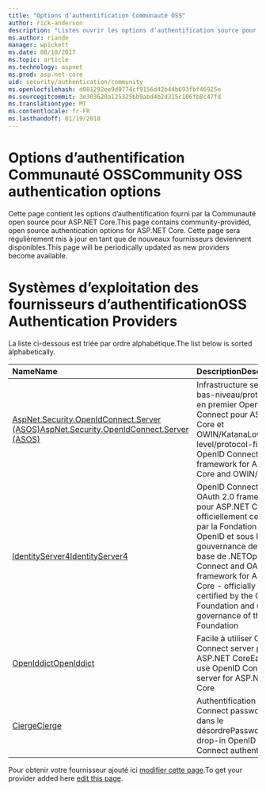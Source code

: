 ```yaml
---
title: "Options d’authentification Communauté OSS"
author: rick-anderson
description: "Listes ouvrir les options d’authentification source pour ASP.NET Core."
ms.author: riande
manager: wpickett
ms.date: 08/18/2017
ms.topic: article
ms.technology: aspnet
ms.prod: asp.net-core
uid: security/authentication/community
ms.openlocfilehash: d081292ee9d0774cf9156d42b44b693fbf46925e
ms.sourcegitcommit: 3e303620a125325bb9abd4b2d315c106fb8c47fd
ms.translationtype: MT
ms.contentlocale: fr-FR
ms.lasthandoff: 01/19/2018
---
```

# <a name="community-oss-authentication-options"></a><span data-ttu-id="ca354-103">Options d’authentification Communauté OSS</span><span class="sxs-lookup"><span data-stu-id="ca354-103">Community OSS authentication options</span></span>

<span data-ttu-id="ca354-104">Cette page contient les options d’authentification fourni par la Communauté open source pour ASP.NET Core.</span><span class="sxs-lookup"><span data-stu-id="ca354-104">This page contains community-provided, open source authentication options for ASP.NET Core.</span></span> <span data-ttu-id="ca354-105">Cette page sera régulièrement mis à jour en tant que de nouveaux fournisseurs deviennent disponibles.</span><span class="sxs-lookup"><span data-stu-id="ca354-105">This page will be periodically updated as new providers become available.</span></span>

# <a name="oss-authentication-providers"></a><span data-ttu-id="ca354-106">Systèmes d’exploitation des fournisseurs d’authentification</span><span class="sxs-lookup"><span data-stu-id="ca354-106">OSS Authentication Providers</span></span>

<span data-ttu-id="ca354-107">La liste ci-dessous est triée par ordre alphabétique.</span><span class="sxs-lookup"><span data-stu-id="ca354-107">The list below is sorted alphabetically.</span></span>

| <span data-ttu-id="ca354-108">Name</span><span class="sxs-lookup"><span data-stu-id="ca354-108">Name</span></span> | <span data-ttu-id="ca354-109">Description</span><span class="sxs-lookup"><span data-stu-id="ca354-109">Description</span></span> |
|:--------------|:------------------|
| [<span data-ttu-id="ca354-110">AspNet.Security.OpenIdConnect.Server (ASOS)</span><span class="sxs-lookup"><span data-stu-id="ca354-110">AspNet.Security.OpenIdConnect.Server (ASOS)</span></span>](https://github.com/aspnet-contrib/AspNet.Security.OpenIdConnect.Server) | <span data-ttu-id="ca354-111">Infrastructure server de bas-niveau/protocole en premier OpenID Connect pour ASP.NET Core et OWIN/Katana</span><span class="sxs-lookup"><span data-stu-id="ca354-111">Low-level/protocol-first OpenID Connect server framework for ASP.NET Core and OWIN/Katana</span></span> |
| [<span data-ttu-id="ca354-112">IdentityServer4</span><span class="sxs-lookup"><span data-stu-id="ca354-112">IdentityServer4</span></span>](https://identityserver.io/) | <span data-ttu-id="ca354-113">OpenID Connect et OAuth 2.0 framework pour ASP.NET Core - officiellement certifiées par la Fondation OpenID et sous la gouvernance de la base de .NET</span><span class="sxs-lookup"><span data-stu-id="ca354-113">OpenID Connect and OAuth 2.0 framework for ASP.NET Core - officially certified by the OpenID Foundation and under governance of the .NET Foundation</span></span> |
| [<span data-ttu-id="ca354-114">OpenIddict</span><span class="sxs-lookup"><span data-stu-id="ca354-114">OpenIddict</span></span>](https://github.com/openiddict/openiddict-core) | <span data-ttu-id="ca354-115">Facile à utiliser OpenID Connect server pour ASP.NET Core</span><span class="sxs-lookup"><span data-stu-id="ca354-115">Easy-to-use OpenID Connect server for ASP.NET Core</span></span>  |
| [<span data-ttu-id="ca354-116">Cierge</span><span class="sxs-lookup"><span data-stu-id="ca354-116">Cierge</span></span>](https://github.com/pwdless/Cierge) | <span data-ttu-id="ca354-117">Authentification OpenID Connect passwordless, dans le désordre</span><span class="sxs-lookup"><span data-stu-id="ca354-117">Passwordless, drop-in OpenID Connect authentication</span></span>   |

<span data-ttu-id="ca354-118">Pour obtenir votre fournisseur ajouté ici [modifier cette page](https://github.com/login?return_to=https%3A%2F%2Fgithub.com%2Faspnet%2FDocs%2Fedit%2Fmaster%2Faspnetcore%2Fsecurity%2Fauthentication%2Fcommunity.md).</span><span class="sxs-lookup"><span data-stu-id="ca354-118">To get your provider added here [edit this page](https://github.com/login?return_to=https%3A%2F%2Fgithub.com%2Faspnet%2FDocs%2Fedit%2Fmaster%2Faspnetcore%2Fsecurity%2Fauthentication%2Fcommunity.md).</span></span>
